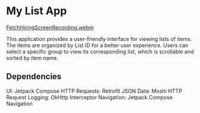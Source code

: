 # My List App

  [FetchHiringScreenRecording.webm](https://github.com/user-attachments/assets/c3dfe362-1c69-4671-af95-3544f7241cd8)

<div>
This application provides a user-friendly interface for viewing lists of items.  The items are organized by List ID for a better user experience. 
Users can select a specific group to view its corresponding list, which is scrollable and sorted by item name.

## Dependencies
UI: Jetpack Compose
HTTP Requests: Retrofit
JSON Data: Moshi
HTTP Request Logging: OkHttp Interceptor
Navigation: Jetpack Compose Navigation

</div>
